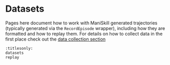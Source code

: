 # Datasets

Pages here document how to work with ManiSkill generated trajectories (typically generated via the `RecordEpisode` wrapper), including how they are formatted and how to replay them. For details on how to collect data in the first place check out the [data collection section](../data_collection/index.md)

```{toctree}
:titlesonly:
datasets
replay
```